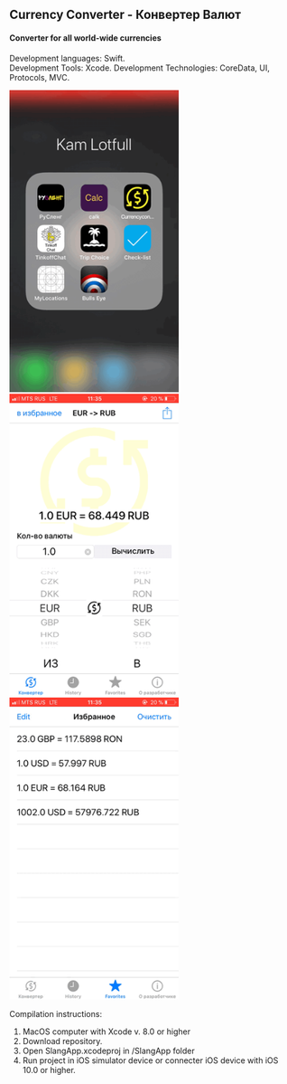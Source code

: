 **Currency Converter - Конвертер Валют**
---
#### Converter for all world-wide currencies

Development languages: Swift. <br>
Development Tools: Xcode.
Development Technologies: CoreData, UI, Protocols, MVC.

<img src="https://raw.githubusercontent.com/Lotfull/CurrencyConverter/master/ScreenGifs/demo_1.GIF" alt="Currency Converter" width="300"> 
<img src="https://raw.githubusercontent.com/Lotfull/CurrencyConverter/master/ScreenGifs/demo_2.GIF" alt="Currency Converter" width="300"> 
<img src="https://raw.githubusercontent.com/Lotfull/CurrencyConverter/master/ScreenGifs/demo_3.GIF" alt="Currency Converter" width="300"> 

Compilation instructions: <br>
1. MacOS computer with Xcode v. 8.0 or higher <br>
2. Download repository. <br>
3. Open SlangApp.xcodeproj in /SlangApp folder <br>
4. Run project in iOS simulator device or connecter iOS device with iOS 10.0 or higher.


